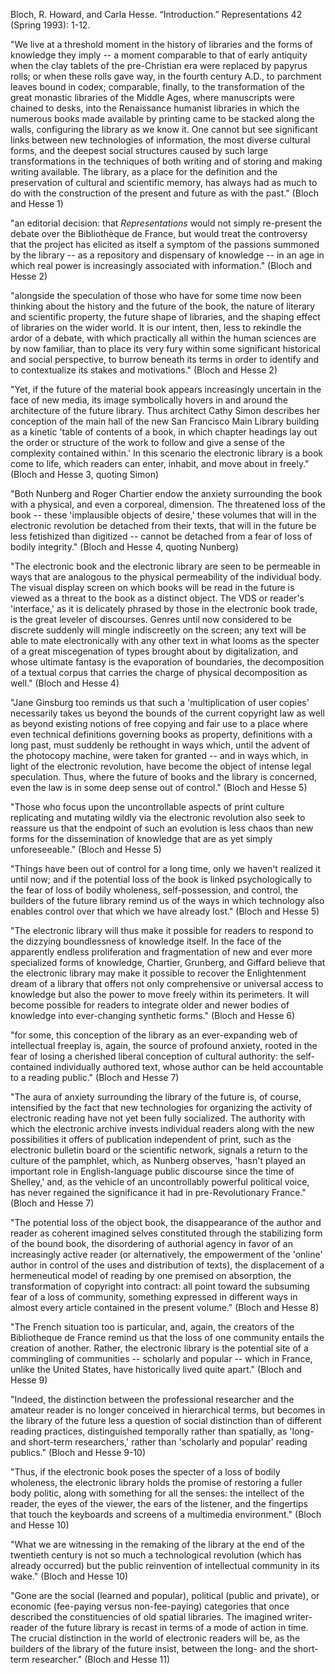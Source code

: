 Bloch, R. Howard, and Carla Hesse. “Introduction.” Representations 42 (Spring 1993): 1-12.


"We live at a threshold moment in the history of libraries and the forms of knowledge they imply -- a moment comparable to that of early antiquity when the clay tablets of the pre-Christian era were replaced by papyrus rolls; or when these rolls gave way, in the fourth century A.D., to parchment leaves bound in codex; comparable, finally, to the transformation of the great monastic libraries of the Middle Ages, where manuscripts were chained to desks, into the Renaissance humanist libraries in which the numerous books made available by printing came to be stacked along the walls, configuring the library as we know it. One cannot but see significant links between new technologies of information, the most diverse cultural forms, and the deepest social structures caused by such large transformations in the techniques of both writing and of storing and making writing available. The library, as a place for the definition and the preservation of cultural and scientific memory, has always had as much to do with the construction of the present and future as with the past." (Bloch and Hesse 1)

"an editorial decision: that _Representations_ would not simply re-present the debate over the Bibliothèque de France, but would treat the controversy that the project has elicited as itself a symptom of the passions summoned by the library -- as a repository and dispensary of knowledge -- in an age in which real power is increasingly associated with information." (Bloch and Hesse 2)

"alongside the speculation of those who have for some time now been thinking about the history and the future of the book, the nature of literary and scientific property, the future shape of libraries, and the shaping effect of libraries on the wider world. It is our intent, then, less to rekindle the ardor of a debate, with which practically all within the human sciences are by now familiar, than to place its very fury within some significant historical and social perspective, to burrow beneath its terms in order to identify and to contextualize its stakes and motivations." (Bloch and Hesse 2)

"Yet, if the future of the material book appears increasingly uncertain in the face of new media, its image symbolically hovers in and around the architecture of the future library. Thus architect Cathy Simon describes her conception of the main hall of the new San Francisco Main Library building as a kinetic 'table of contents of a book, in which chapter headings lay out the order or structure of the work to follow and give a sense of the complexity contained within.' In this scenario the electronic library is a book come to life, which readers can enter, inhabit, and move about in freely." (Bloch and Hesse 3, quoting Simon)

"Both Nunberg and Roger Chartier endow the anxiety surrounding the book with a physical, and even a corporeal, dimension. The threatened loss of the book -- these 'implausible objects of desire,' these volumes that will in the electronic revolution be detached from their texts, that will in the future be less fetishized than digitized -- cannot be detached from a fear of loss of bodily integrity." (Bloch and Hesse 4, quoting Nunberg)

"The electronic book and the electronic library are seen to be permeable in ways that are analogous to the physical permeability of the individual body. The visual display screen on which books will be read in the future is viewed as a threat to the book as a distinct object. The VDS or reader's 'interface,' as it is delicately phrased by those in the electronic book trade, is the great leveler of discourses. Genres until now considered to be discrete suddenly will mingle indiscreetly on the screen; any text will be able to mate electronically with any other text in what looms as the specter of a great miscegenation of types brought about by digitalization, and whose ultimate fantasy is the evaporation of boundaries, the decomposition of a textual corpus that carries the charge of physical decomposition as well." (Bloch and Hesse 4)

"Jane Ginsburg too reminds us that such a 'multiplication of user copies' necessarily takes us beyond the bounds of the current copyright law as well as beyond existing notions of free copying and fair use to a place where even technical definitions governing books as property, definitions with a long past, must suddenly be rethought in ways which, until the advent of the photocopy machine, were taken for granted -- and in ways which, in light of the electronic revolution, have become the object of intense legal speculation. Thus, where the future of books and the library is concerned, even the law is in some deep sense out of control." (Bloch and Hesse 5)

"Those who focus upon the uncontrollable aspects of print culture replicating and mutating wildly via the electronic revolution also seek to reassure us that the endpoint of such an evolution is less chaos than new forms for the dissemination of knowledge that are as yet simply unforeseeable." (Bloch and Hesse 5)

"Things have been out of control for a long time, only we haven't realized it until now; and if the potential loss of the book is linked psychologically to the fear of loss of bodily wholeness, self-possession, and control, the builders of the future library remind us of the ways in which technology also enables control over that which we have already lost." (Bloch and Hesse 5)

"The electronic library will thus make it possible for readers to respond to the dizzying boundlessness of knowledge itself. In the face of the apparently endless proliferation and fragmentation of new and ever more specialized forms of knowledge, Chartier, Grunberg, and Giffard believe that the electronic library may make it possible to recover the Enlightenment dream of a library that offers not only comprehensive or universal access to knowledge but also the power to move freely within its perimeters. It will become possible for readers to integrate older and newer bodies of knowledge into ever-changing synthetic forms." (Bloch and Hesse 6)

"for some, this conception of the library as an ever-expanding web of intellectual freeplay is, again, the source of profound anxiety, rooted in the fear of losing a cherished liberal conception of cultural authority: the self-contained individually authored text, whose author can be held accountable to a reading public." (Bloch and Hesse 7)

"The aura of anxiety surrounding the library of the future is, of course, intensified by the fact that new technologies for organizing the activity of electronic reading have not yet been fully socialized. The authority with which the electronic archive invests individual readers along with the new possibilities it offers of publication independent of print, such as the electronic bulletin board or the scientific network, signals a return to the culture of the pamphlet, which, as Nunberg observes, 'hasn't played an important role in English-language public discourse since the time of Shelley,' and, as the vehicle of an uncontrollably powerful political voice, has never regained the significance it had in pre-Revolutionary France." (Bloch and Hesse 7)

"The potential loss of the object book, the disappearance of the author and reader as coherent imagined selves constituted through the stabilizing form of the bound book, the disordering of authorial agency in favor of an increasingly active reader (or alternatively, the empowerment of the 'online' author in control of the uses and distribution of texts), the displacement of a hermeneutical model of reading by one premised on absorption, the transformation of copyright into contract: all point toward the subsuming fear of a loss of community, something expressed in different ways in almost every article contained in the present volume." (Bloch and Hesse 8)

"The French situation too is particular, and, again, the creators of the Bibliotheque de France remind us that the loss of one community entails the creation of another. Rather, the electronic library is the potential site of a commingling of communities -- scholarly and popular -- which in France, unlike the United States, have historically lived quite apart." (Bloch and Hesse 9)

"Indeed, the distinction between the professional researcher and the amateur reader is no longer conceived in hierarchical terms, but becomes in the library of the future less a question of social distinction than of different reading practices, distinguished temporally rather than spatially, as 'long- and short-term researchers,' rather than 'scholarly and popular' reading publics." (Bloch and Hesse 9-10)

"Thus, if the electronic book poses the specter of a loss of bodily wholeness, the electronic library holds the promise of restoring a fuller body politic, along with something for all the senses: the intellect of the reader, the eyes of the viewer, the ears of the listener, and the fingertips that touch the keyboards and screens of a multimedia environment." (Bloch and Hesse 10)

"What we are witnessing in the remaking of the library at the end of the twentieth century is not so much a technological revolution (which has already occurred) but the public reinvention of intellectual community in its wake." (Bloch and Hesse 10)

"Gone are the social (learned and popular), political (public and private), or economic (fee-paying versus non-fee-paying) categories that once described the constituencies of old spatial libraries. The imagined writer-reader of the future library is recast in terms of a mode of action in time. The crucial distinction in the world of electronic readers will be, as the builders of the library of the future insist, between the long- and the short-term researcher." (Bloch and Hesse 11)
